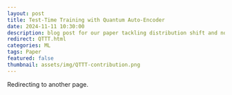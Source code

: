 ```yaml
---
layout: post
title: Test-Time Training with Quantum Auto-Encoder
date: 2024-11-11 10:30:00
description: blog post for our paper tackling distribution shift and noisy quantum circuits
redirect: QTTT.html
categories: ML
tags: Paper
featured: false
thumbnail: assets/img/QTTT-contribution.png
---
```


Redirecting to another page.